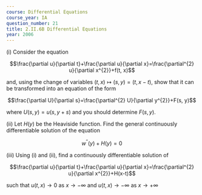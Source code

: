 ```yaml
---
course: Differential Equations
course_year: IA
question_number: 21
title: 2.II.6B Differential Equations
year: 2006
---
```



(i) Consider the equation

$$\frac{\partial u}{\partial t}+\frac{\partial u}{\partial x}=\frac{\partial^{2} u}{\partial x^{2}}+f(t, x)$$

and, using the change of variables $(t, x) \mapsto(s, y)=(t, x-t)$, show that it can be transformed into an equation of the form

$$\frac{\partial U}{\partial s}=\frac{\partial^{2} U}{\partial y^{2}}+F(s, y)$$

where $U(s, y)=u(s, y+s)$ and you should determine $F(s, y)$.

(ii) Let $H(y)$ be the Heaviside function. Find the general continuously differentiable solution of the equation

$$w^{\prime \prime}(y)+H(y)=0$$

(iii) Using (i) and (ii), find a continuously differentiable solution of

$$\frac{\partial u}{\partial t}+\frac{\partial u}{\partial x}=\frac{\partial^{2} u}{\partial x^{2}}+H(x-t)$$

such that $u(t, x) \rightarrow 0$ as $x \rightarrow-\infty$ and $u(t, x) \rightarrow-\infty$ as $x \rightarrow+\infty$